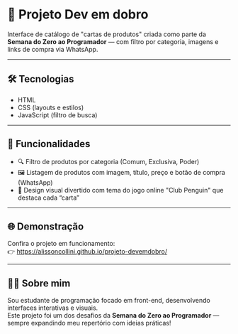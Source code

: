 # 🎴 Projeto Dev em dobro  

Interface de catálogo de "cartas de produtos" criada como parte da **Semana do Zero ao Programador** — com filtro por categoria, imagens e links de compra via WhatsApp.  

---

## 🛠️ Tecnologias  
- HTML  
- CSS (layouts e estilos)
- JavaScript (filtro de busca)

---

## 🎯 Funcionalidades  
- 🔍 Filtro de produtos por categoria (Comum, Exclusiva, Poder)  
- 🖼️ Listagem de produtos com imagem, título, preço e botão de compra (WhatsApp)  
- 🎨 Design visual divertido com tema do jogo online "Club Penguin" que destaca cada “carta”  

---

## 🌐 Demonstração  
Confira o projeto em funcionamento:  
👉 https://alissoncollini.github.io/projeto-devemdobro/  

---

## 🙋‍♂️ Sobre mim  
Sou estudante de programação focado em front-end, desenvolvendo interfaces interativas e visuais.  
Este projeto foi um dos desafios da **Semana do Zero ao Programador** — sempre expandindo meu repertório com ideias práticas!  
